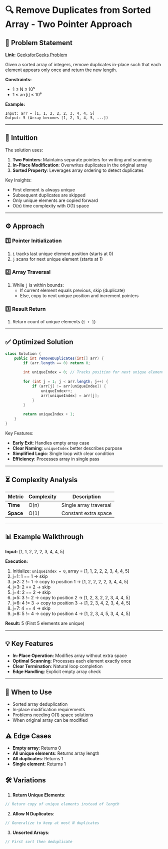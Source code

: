 # 🔍 Remove Duplicates from Sorted Array - Two Pointer Approach

## 📜 Problem Statement
**Link:** [GeeksforGeeks Problem](https://www.geeksforgeeks.org/problems/remove-duplicate-elements-from-sorted-array/1?page=1&company=Google&sortBy=latest)

Given a sorted array of integers, remove duplicates in-place such that each element appears only once and return the new length.

**Constraints:**
- 1 ≤ N ≤ 10⁵
- 1 ≤ arr[i] ≤ 10⁶

**Example:**
```text
Input: arr = [1, 1, 2, 2, 2, 3, 4, 4, 5]
Output: 5 (Array becomes [1, 2, 3, 4, 5, ...])
```

---

## 🧠 Intuition
The solution uses:
1. **Two Pointers**: Maintains separate pointers for writing and scanning
2. **In-Place Modification**: Overwrites duplicates in the original array
3. **Sorted Property**: Leverages array ordering to detect duplicates

Key Insights:
- First element is always unique
- Subsequent duplicates are skipped
- Only unique elements are copied forward
- O(n) time complexity with O(1) space

---

## ⚙️ Approach
### **1️⃣ Pointer Initialization**
1. `i` tracks last unique element position (starts at 0)
2. `j` scans for next unique element (starts at 1)

### **2️⃣ Array Traversal**
1. While `j` is within bounds:
   - If current element equals previous, skip (duplicate)
   - Else, copy to next unique position and increment pointers

### **3️⃣ Result Return**
1. Return count of unique elements (`i + 1`)

---

## ✅ Optimized Solution
```java
class Solution {
    public int removeDuplicates(int[] arr) {
        if (arr.length == 0) return 0;
        
        int uniqueIndex = 0; // Tracks position for next unique element
        
        for (int j = 1; j < arr.length; j++) {
            if (arr[j] != arr[uniqueIndex]) {
                uniqueIndex++;
                arr[uniqueIndex] = arr[j];
            }
        }
        
        return uniqueIndex + 1;
    }
}
```

Key Features:
- **Early Exit**: Handles empty array case
- **Clear Naming**: `uniqueIndex` better describes purpose
- **Simplified Logic**: Single loop with clear condition
- **Efficiency**: Processes array in single pass

---

## ⏳ Complexity Analysis
| Metric          | Complexity | Description |
|-----------------|------------|-------------|
| **Time**        | O(n)       | Single array traversal |
| **Space**       | O(1)       | Constant extra space |

---

## 📊 Example Walkthrough

**Input:** [1, 1, 2, 2, 2, 3, 4, 4, 5]

**Execution:**
1. Initialize: `uniqueIndex = 0`, array = [1, 1, 2, 2, 2, 3, 4, 4, 5]
2. j=1: 1 == 1 → skip
3. j=2: 2 != 1 → copy to position 1 → [1, 2, 2, 2, 2, 3, 4, 4, 5]
4. j=3: 2 == 2 → skip
5. j=4: 2 == 2 → skip
6. j=5: 3 != 2 → copy to position 2 → [1, 2, 3, 2, 2, 3, 4, 4, 5]
7. j=6: 4 != 3 → copy to position 3 → [1, 2, 3, 4, 2, 3, 4, 4, 5]
8. j=7: 4 == 4 → skip
9. j=8: 5 != 4 → copy to position 4 → [1, 2, 3, 4, 5, 3, 4, 4, 5]

**Result:** 5 (First 5 elements are unique)

---

## 💡 Key Features
- **In-Place Operation**: Modifies array without extra space
- **Optimal Scanning**: Processes each element exactly once
- **Clear Termination**: Natural loop completion
- **Edge Handling**: Explicit empty array check

---

## 🚀 When to Use
- Sorted array deduplication
- In-place modification requirements
- Problems needing O(1) space solutions
- When original array can be modified

## ⚠️ Edge Cases
- **Empty array**: Returns 0
- **All unique elements**: Returns array length
- **All duplicates**: Returns 1
- **Single element**: Returns 1

## 🛠 Variations
1. **Return Unique Elements**:
```java
// Return copy of unique elements instead of length
```

2. **Allow N Duplicates**:
```java
// Generalize to keep at most N duplicates
```

3. **Unsorted Arrays**:
```java
// First sort then deduplicate
```